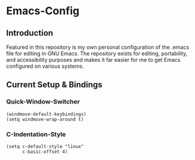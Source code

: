 # Emacs-Config

## Introduction
Featured in this repository is my own personal configuration of the .emacs file for editing in GNU Emacs. The repository exists for editing, portability, and accessibility purposes and makes it far easier for me to get Emacs configured on various systems.

## Current Setup & Bindings

### Quick-Window-Switcher
```
(windmove-default-keybindings)
(setq windmove-wrap-around t)
```

### C-Indentation-Style
```
(setq c-default-style "linux"
      c-basic-offset 4)
